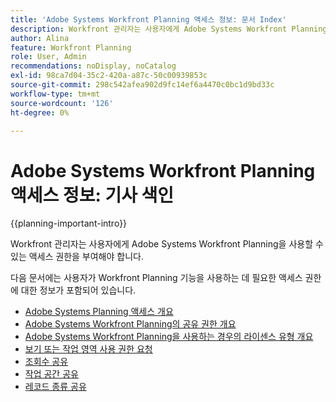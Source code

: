 ```yaml
---
title: 'Adobe Systems Workfront Planning 액세스 정보: 문서 Index'
description: Workfront 관리자는 사용자에게 Adobe Systems Workfront Planning을 사용할 수 있는 액세스 권한을 부여해야 합니다. 다음 문서에는 사용자가 Workfront Planning을 사용하는 데 필요한 액세스 권한과 사용자에게 액세스 권한이 없을 때 권한을 요청 및 부여하는 방법에 대한 정보가 포함되어 있습니다.
author: Alina
feature: Workfront Planning
role: User, Admin
recommendations: noDisplay, noCatalog
exl-id: 98ca7d04-35c2-420a-a87c-50c00939853c
source-git-commit: 298c542afea902d9fc14ef6a4470c0bc1d9bd33c
workflow-type: tm+mt
source-wordcount: '126'
ht-degree: 0%

---
```



# Adobe Systems Workfront Planning 액세스 정보: 기사 색인

<!--<span class="preview">The highlighted information on this page refers to functionality not yet generally available. It is available only in the Preview environment for all customers. After the monthly releases to Production, the same features are also available in the Production environment for customers who enabled fast releases. </span>   

<span class="preview">For information about fast releases, see [Enable or disable fast releases for your organization](/help/quicksilver/administration-and-setup/set-up-workfront/configure-system-defaults/enable-fast-release-process.md). </span>-->

{{planning-important-intro}}

Workfront 관리자는 사용자에게 Adobe Systems Workfront Planning을 사용할 수 있는 액세스 권한을 부여해야 합니다.

다음 문서에는 사용자가 Workfront Planning 기능을 사용하는 데 필요한 액세스 권한에 대한 정보가 포함되어 있습니다.

* [Adobe Systems Planning 액세스 개요](/help/quicksilver/planning/access/access-overview.md)
* [Adobe Systems Workfront Planning의 공유 권한 개요](/help/quicksilver/planning/access/sharing-permissions-overview.md)
* [Adobe Systems Workfront Planning을 사용하는 경우의 라이센스 유형 개요](/help/quicksilver/planning/access/license-type-overview.md)
* [보기 또는 작업 영역 사용 권한 요청](/help/quicksilver/planning/access/request-permissions.md)
* [조회수 공유](/help/quicksilver/planning/access/share-views.md)
* [작업 공간 공유](/help/quicksilver/planning/access/share-workspaces.md)
* [레코드 종류 공유](/help/quicksilver/planning/access/share-record-types.md)


